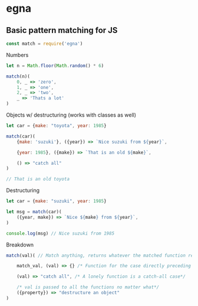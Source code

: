 # egna
## Basic pattern matching for JS

```javascript
const match = require('egna')
```

Numbers
```javascript
let n = Math.floor(Math.random() * 6)

match(n)(
    0, _ => 'zero',
    1, _ => 'one',
    2, _ => 'two',
    _ => 'Thats a lot'
)
```

Objects w/ destructuring (works with classes as well)
```javascript
let car = {make: "toyota", year: 1985}

match(car)(
    {make: 'suzuki'}, ({year}) => `Nice suzuki from ${year}`,

    {year: 1985}, ({make}) => `That is an old ${make}`,

    () => "catch all"
)

// That is an old toyota
```

Destructuring
```javascript
let car = {make: "suzuki", year: 1985}

let msg = match(car)(
    ({year, make}) => `Nice ${make} from ${year}`,
)

console.log(msg) // Nice suzuki from 1985
```

Breakdown
```javascript
match(val)( // Match anything, returns whatever the matched function returns

    match_val, (val) => {} /* Function for the case directly preceding it */,

    (val) => "catch all", /* A lonely function is a catch-all case*/

    /* val is passed to all the functions no matter what*/
    ({property}) => "destructure an object" 
)
```